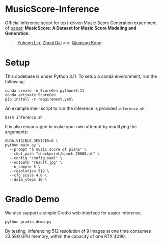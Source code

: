 # MusicScore-Inference

Official inference script for text-driven Music Score Generation experiment of [paper](https://arxiv.org/abs/2406.11462):
**MusicScore: A Dataset for Music Score Modeling and Generation**.

> [Yuheng Lin](https://rozenthegoat.github.io), [Zheqi Dai](https://github.com/dzq84) and [Qiuqiang Kong](https://github.com/qiuqiangkong)

# Setup

This codebase is under Python 3.11. To setup a conda environment, run the following:

```
conda create -n ScoreGen python=3.11
conda activate ScoreGen
pip install -r requirement.yaml
```

An example shell script to run the inference is provided `inference.sh`.

```
bash inference.sh
```

It is also encouraged to make your own attempt by modifying the arguments:

```
CUDA_VISIBLE_DEVICES=0 \
python main.py \
  --prompt "a music score of piano" \
  --ckpt_path "checkpoint/epoch_78000.pt" \
  --config "config.yaml" \
  --outpath "result.jpg" \
  --n_sample 5 \
  --resolution 512 \
  --cfg_scale 4.0 \
  --ddim_steps 10 \
```

# Gradio Demo

We also support a simple Gradio web interface for easier inference.

```
python gradio_demo.py
```

By testing, inferencing 512 resolution of 9 images at one time consumes 23.58G GPU memory, within the capacity of one RTX 4090.
